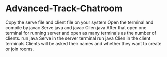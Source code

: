 # Advanced-Track-Chatroom
Copy the serve file and client file on your system
Open the terminal and compile by javac Serve.java and javac Clien.java
After that open one terminal for running server and open as many terminals as the number of clients.
run java Serve in the server terminal
run java Clien in the client terminals
Clients will be asked their names and whether they want to create or join rooms.
